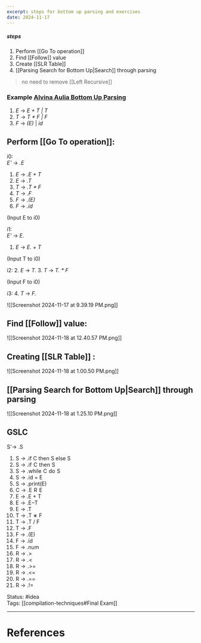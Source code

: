 ```yaml
---
excerpt: steps for bottom up parsing and exercises
date: 2024-11-17
---
```

##### steps
1. Perform [[Go To operation]]
2. Find [[Follow]] value
3. Create [[SLR Table]]
4. [[Parsing Search for Bottom Up|Search]] through parsing

> no need to remove [[Left Recursive]]

### Example [Alvina Aulia Bottom Up Parsing](https://www.youtube.com/watch?v=X6RaKj53oGo&ab_channel=AlvinaAulia)  
1. _E_ -> *E + T | T*
2. *T* -> *T * F | F*
5. *F* -> *(E)* | *id*
## Perform [[Go To operation]]:
i0:  
*E'* -> *.E*   
1. _E_ -> *.E + T*
2.  _E_ -> *.T*
3. *T* -> *.T * F*
4. *T* -> *.F*
5. *F* -> *.(E)*
6. *F* -> *.id*

(Input E to i0)

i1:  
*E'* -> *E.*  
1. _E_ -> *E. + T*

(Input T to i0)  

i2:
2.  _E_ -> *T.*
3. *T* -> *T. * F*

(Input F to i0)  

i3:
4. *T* -> *F.*

![[Screenshot 2024-11-17 at 9.39.19 PM.png]]

## Find [[Follow]] value:

![[Screenshot 2024-11-18 at 12.40.57 PM.png]]
## Creating [[SLR Table]] :

![[Screenshot 2024-11-18 at 1.00.50 PM.png]]

## [[Parsing Search for Bottom Up|Search]] through parsing

![[Screenshot 2024-11-18 at 1.25.10 PM.png]]
## GSLC
S'-> .S
1. S -> .if C then S else S 
2. S -> .if  C  then  S
3. S -> .while  C  do  S
4. S -> .id = E
5. S -> .print(E)
6. C -> .E  R  E
7. E -> .E + T 
8. E -> .E−T 
9. E -> .T
10. T -> .T ∗ F
11. T ->  .T / F 
12. T -> .F
13. F -> .(E) 
14. F -> .id
15. F -> .num
16. R -> .> 
17. R ->  .< 
18. R ->  .>=  
19. R -> .<=
20. R -> .==
21. R -> .!=



Status: #idea  
Tags:  [[compilation-techniques#Final Exam]]

---
# References